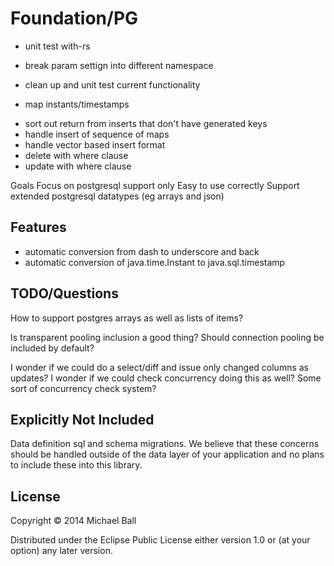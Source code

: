 # Foundation/PG




- unit test with-rs

- break param settign into different namespace
- clean up and unit test current functionality
+ map instants/timestamps
- sort out return from inserts that don't have generated keys
- handle insert of sequence of maps
- handle vector based insert format
- delete with where clause
- update with where clause





Goals
  Focus on postgresql support only
  Easy to use correctly
  Support extended postgresql datatypes (eg arrays and json)


## Features
- automatic conversion from dash to underscore and back
- automatic conversion of java.time.Instant to java.sql.timestamp





## TODO/Questions

How to support postgres arrays as well as lists of items?


Is transparent pooling inclusion a good thing?
Should connection pooling be included by default?


I wonder if we could do a select/diff and issue only changed columns as updates?
I wonder if we could check concurrency doing this as well?
Some sort of concurrency check system?





## Explicitly Not Included
Data definition sql and schema migrations. We believe that these concerns should
be handled outside of the data layer of your application and no plans to include
these into this library.





## License

Copyright © 2014 Michael Ball

Distributed under the Eclipse Public License either version 1.0 or (at
your option) any later version.
